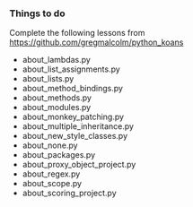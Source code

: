 ### Things to do 

Complete the following lessons from https://github.com/gregmalcolm/python_koans

* about_lambdas.py
* about_list_assignments.py
* about_lists.py
* about_method_bindings.py 
* about_methods.py
* about_modules.py
* about_monkey_patching.py 
* about_multiple_inheritance.py
* about_new_style_classes.py
* about_none.py
* about_packages.py
* about_proxy_object_project.py
* about_regex.py
* about_scope.py
* about_scoring_project.py
